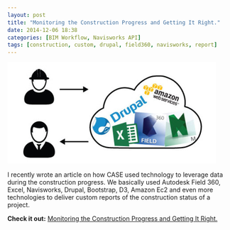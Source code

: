 ```yaml
---
layout: post
title: "Monitoring the Construction Progress and Getting It Right."
date: 2014-12-06 18:38
categories: [BIM Workflow, Navisworks API]
tags: [construction, custom, drupal, field360, navisworks, report]
---
```

[![The short version](/assets/2014/11/schema-compact-470x228.jpg)](/assets/2014/11/schema-compact.jpg)

I recently wrote an article on how CASE used technology to leverage data during the construction progress.
We basically used Autodesk Field 360, Excel, Navisworks, Drupal, Bootstrap, D3, Amazon Ec2 and even more technologies to deliver custom reports of the construction status of a project.

**Check it out:** [Monitoring the Construction Progress and Getting It Right.](http://case-inc.com/blog/monitoring-construction-progress-and-getting-it-right) 
